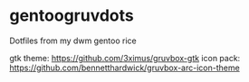 # gentoogruvdots
Dotfiles from my dwm gentoo rice

gtk theme: https://github.com/3ximus/gruvbox-gtk
icon pack: https://github.com/bennetthardwick/gruvbox-arc-icon-theme
